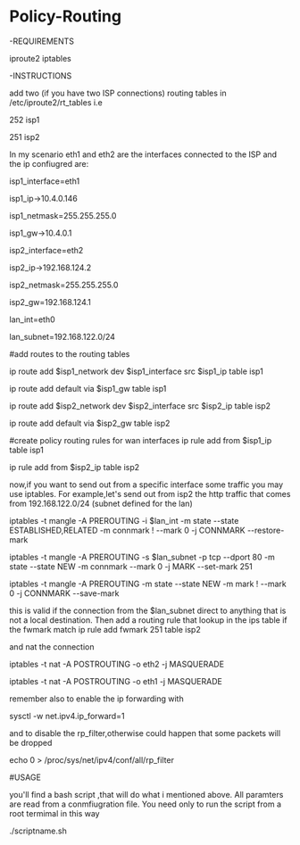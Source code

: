# Policy-Routing
-REQUIREMENTS

iproute2
iptables

-INSTRUCTIONS

add two (if you have two ISP connections) routing tables in /etc/iproute2/rt_tables
i.e

252     isp1

251     isp2

In my scenario eth1 and eth2 are the interfaces connected to the ISP and the ip confiugred are:

isp1_interface=eth1

isp1_ip->10.4.0.146

isp1_netmask=255.255.255.0

isp1_gw->10.4.0.1

isp2_interface=eth2

isp2_ip->192.168.124.2

isp2_netmask=255.255.255.0

isp2_gw=192.168.124.1

lan_int=eth0

lan_subnet=192.168.122.0/24

#add routes to the routing tables

ip route add $isp1_network dev $isp1_interface src $isp1_ip table isp1

ip route add default via $isp1_gw table isp1

ip route add $isp2_network dev $isp2_interface src $isp2_ip table isp2

ip route add default via $isp2_gw table isp2

#create policy routing rules for wan interfaces
ip rule add from $isp1_ip table isp1

ip rule add from $isp2_ip table isp2


now,if you want to send out from a specific interface some traffic you may use iptables.
For example,let's send out from isp2 the http traffic that comes from 192.168.122.0/24 (subnet defined for the lan)

iptables -t mangle -A PREROUTING -i $lan_int -m state --state ESTABLISHED,RELATED -m connmark ! --mark 0 -j CONNMARK --restore-mark

iptables -t mangle -A PREROUTING -s $lan_subnet -p tcp --dport 80 -m state --state NEW -m connmark --mark 0 -j MARK --set-mark 251

iptables -t mangle -A PREROUTING -m state --state NEW -m mark ! --mark 0 -j CONNMARK --save-mark

this is valid if the connection from the $lan_subnet  direct to anything that is not a local destination.
Then add a routing rule that lookup in the ips table if the fwmark match
ip rule add fwmark 251 table isp2

and nat the connection

iptables -t nat -A POSTROUTING -o eth2 -j MASQUERADE

iptables -t nat -A POSTROUTING -o eth1 -j MASQUERADE

remember also to enable the ip forwarding with

sysctl -w net.ipv4.ip_forward=1

and to disable the rp_filter,otherwise could happen that some packets will be dropped

echo 0 > /proc/sys/net/ipv4/conf/all/rp_filter


#USAGE

you'll find a bash script ,that will do what i mentioned above.
All paramters are read from a conmfiugration file.
You need only to run the script from a root termimal in this way

./scriptname.sh
